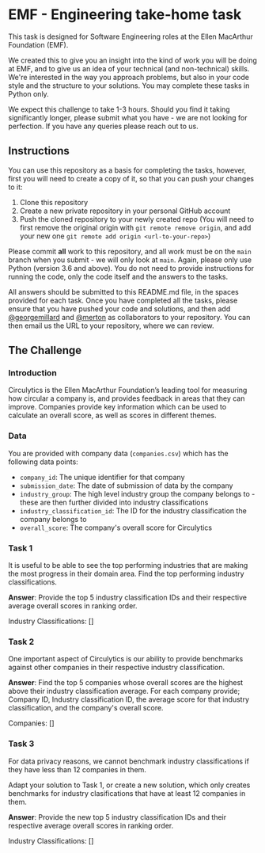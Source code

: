 # EMF - Engineering take-home task
This task is designed for Software Engineering roles at the Ellen MacArthur Foundation (EMF).

We created this to give you an insight into the kind of work you will be doing at EMF, and to give us an idea of your technical (and non-technical) skills. We're interested in the way you approach problems, but also in your code style and the structure to your solutions.  You may complete these tasks in Python only.

We expect this challenge to take 1-3 hours. Should you find it taking significantly longer, please submit what you have - we are not looking for perfection. If you have any queries please reach out to us.

## Instructions
You can use this repository as a basis for completing the tasks, however, first you will need to create a copy of it, so that you can push your changes to it:
1. Clone this repository
2. Create a new private repository in your personal GitHub account
3. Push the cloned repository to your newly created repo (You will need to first remove the original origin with `git remote remove origin`, and add your new one `git remote add origin <url-to-your-repo>`)

Please commit **all** work to this repository, and all work must be on the `main` branch when you submit - we will only look at `main`. 
Again, please only use Python (version 3.6 and above). 
You do not need to provide instructions for running the code, only the code itself and the answers to the tasks.

All answers should be submitted to this README.md file, in the spaces provided for each task.
Once you have completed all the tasks, please ensure that you have pushed your code and solutions, and then add [@georgemillard](https://github.com/georgemillard) and [@merton](https://github.com/Merton) as collaborators to your repository. 
You can then email us the URL to your repository, where we can review.

## The Challenge
### Introduction
Circulytics is the Ellen MacArthur Foundation’s leading tool for measuring how circular a company is, and provides feedback in areas that they can improve.  Companies provide key information which can be used to calculate an overall score, as well as scores in different themes. 

### Data
You are provided with company data (`companies.csv`) which has the following data points:
- `company_id`: The unique identifier for that company
- `submission_date`: The date of submission of data by the company
- `industry_group`: The high level industry group the company belongs to - these are then further divided into industry classifications
- `industry_classification_id`: The ID for the industry classification the company belongs to
- `overall_score`: The company's overall score for Circulytics

### Task 1
It is useful to be able to see the top performing industries that are making the most progress in their domain area. Find the top performing industry classifications.

**Answer**: Provide the top 5 industry classification IDs and their respective average overall scores in ranking order.

Industry Classifications: []

### Task 2
One important aspect of Circulytics is our ability to provide benchmarks against other companies in their respective industry classification.

**Answer**: Find the top 5 companies whose overall scores are the highest above their industry classification average. For each company provide; Company ID, Industry classification ID, the average score for that industry classification, and the company's overall score.

Companies: []

### Task 3
For data privacy reasons, we cannot benchmark industry classifications if they have less than 12 companies in them.

Adapt your solution to Task 1, or create a new solution, which only creates benchmarks for industry clasifications that have at least 12 companies in them.

**Answer**:  Provide the new top 5 industry classification IDs and their respective average overall scores in ranking order.

Industry Classifications: []

